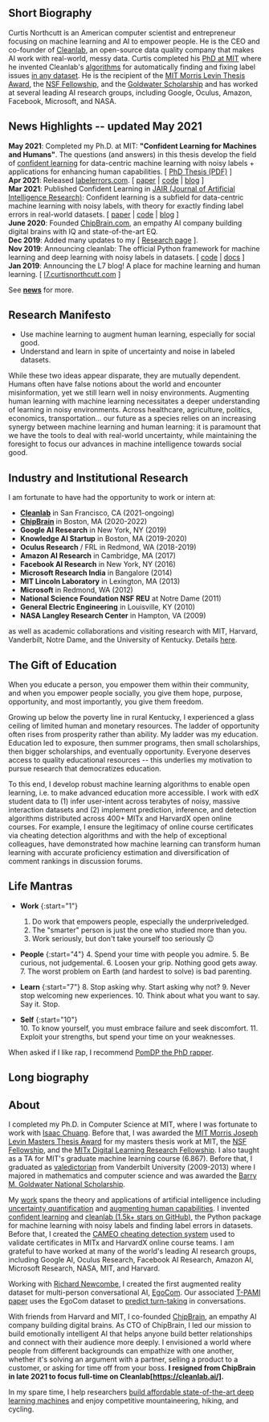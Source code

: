 ## Short Biography

Curtis Northcutt is an American computer scientist and entrepreneur focusing on machine learning and AI to empower people. He is the CEO and co-founder of [Cleanlab](https://cleanlab.ai/), an open-source data quality company that makes AI work with real-world, messy data. Curtis completed his [PhD at MIT](https://www.youtube.com/watch?v=ieUOv1sQPlw) where he invented Cleanlab's [algorithms](https://www.curtisnorthcutt.com/resources/pdf/northcutt-confident-learning-for-machines-and-humans.pdf) for automatically finding and fixing label issues [in any dataset](https://labelerrors.com/). He is the recipient of the [MIT Morris Levin Thesis Award](http://18.9.44.118/institute-awards/2015-2016-awards/electrical-engineering-and-computer-science), the [NSF Fellowship](https://www.fastlane.nsf.gov/grfp/AwardeeList.do?method=loadAwardeeList), and the [Goldwater Scholarship](http://act.org/goldwater/sch-2012.html) and has worked at several leading AI research groups, including Google, Oculus, Amazon, Facebook, Microsoft, and NASA.


<h2> News Highlights -- <span>updated May 2021</span></h2>
<!-- My [research](md/research.md) will be added soon. -->

**May 2021**: Completed my Ph.D. at MIT: <b>"Confident Learning for Machines and Humans"</b>. The questions (and answers) in this thesis develop the field of [confident learning](https://l7.curtisnorthcutt.com/confident-learning) for data-centric machine learning with noisy labels + applications for enhancing human capabilities. [ [PhD Thesis (PDF)](https://www.curtisnorthcutt.com/resources/pdf/northcutt-confident-learning-for-machines-and-humans.pdf) ] <br>
**Apr 2021**: Released [labelerrors.com](https://labelerrors.com/). [ [paper](https://arxiv.org/abs/1911.00068) | [code](https://github.com/cgnorthcutt/cleanlab) | [blog](https://l7.curtisnorthcutt.com/confident-learning) ] <br>
**Mar 2021**: Published Confident Learning in [JAIR (Journal of Artificial Intelligence Research)](https://www.jair.org/index.php/jair/article/view/12125): Confident learning is a subfield for data-centric machine learning with noisy labels, with theory for exactly finding label errors in real-world datasets. [ [paper](https://arxiv.org/abs/1911.00068) | [code](https://github.com/cgnorthcutt/cleanlab) | [blog](https://l7.curtisnorthcutt.com/confident-learning) ] <br>
**June 2020**: Founded [ChipBrain.com](https://www.chipbrain.com), an empathy AI company building digital brains with IQ and state-of-the-art EQ. <br>
**Dec 2019**: Added many updates to my [ [Research page](/md/research.html) ]. <br>
**Nov 2019**: Announcing cleanlab: The official Python framework for machine learning and deep learning with noisy labels in datasets. [ [code](https://github.com/cgnorthcutt/cleanlab) | [docs](https://l7.curtisnorthcutt.com/cleanlab-python-package) ] <br>
**Jan 2019**: Announcing the L7 blog! A place for machine learning and human learning. [ [l7.curtisnorthcutt.com](https://l7.curtisnorthcutt.com) ] <br>

See **[news](md/news.md)** for more. 


## Research Manifesto

* Use machine learning to augment human learning, especially for social good.
* Understand and learn in spite of uncertainty and noise in labeled datasets.

While these two ideas appear disparate, they are mutually dependent. Humans often have false notions about the world and encounter misinformation, yet we still learn well in noisy environments. Augmenting human learning with machine learning necessitates a deeper understanding of learning in noisy environments. Across healthcare, agriculture, politics, economics, transportation... our future as a species relies on an increasing synergy between machine learning and human learning: it is paramount that we have the tools to deal with real-world uncertainty, while maintaining the foresight to focus our advances in machine intelligence towards social good.

## Industry and Institutional Research

 I am fortunate to have had the opportunity to work or intern at:
 
 * **[Cleanlab](https://cleanlab.ai/)** in San Francisco, CA (2021-ongoing)
 * **[ChipBrain](https://chipbrain.com/)** in Boston, MA (2020-2022)
 * **Google AI Research** in New York, NY (2019)
 * **Knowledge AI Startup** in Boston, MA (2019-2020)
 * **Oculus Research** / FRL in Redmond, WA (2018-2019)
 * **Amazon AI Research** in Cambridge, MA (2017)
 * **Facebook AI Research** in New York, NY (2016)
 * **Microsoft Research India** in Bangalore (2014) 
 * **MIT Lincoln Laboratory** in Lexington, MA (2013)
 * **Microsoft** in Redmond, WA (2012)
 * **National Science Foundation NSF REU** at Notre Dame (2011)
 * **General Electric Engineering** in Louisville, KY (2010)
 * **NASA Langley Research Center** in Hampton, VA (2009)
 
 as well as academic collaborations and visiting research with MIT, Harvard, Vanderbilt, Notre Dame, and the University of Kentucky. Details [here](/resources/pdf/cv.pdf).

## The Gift of Education

When you educate a person, you empower them within their community, and when you empower people socially, you give them hope, purpose, opportunity, and most importantly, you give them freedom.

Growing up below the poverty line in rural Kentucky, I experienced a glass ceiling of limited human and monetary resources. The ladder of opportunity often rises from prosperity rather than ability. My ladder was my education. Education led to exposure, then summer programs, then small scholarships, then bigger scholarships, and eventually opportunity. Everyone deserves access to quality educational resources -- this underlies my motivation to pursue research that democratizes education. 

To this end, I develop robust machine learning algorithms to enable open learning, i.e. to make advanced education more accessible. I work with edX student data to (1) infer user-intent across terabytes of noisy, massive interaction datasets and (2) implement prediction, inference, and detection algorithms distributed across 400+ MITx and HarvardX open online courses. For example, I ensure the legitimacy of online course certificates via cheating detection algorithms and with the help of exceptional colleagues, have demonstrated how machine learning can transform human learning with accurate proficiency estimation and diversification of comment rankings in discussion forums.

## Life Mantras

* **Work**
{:start="1"}
    1. Do work that empowers people, especially the underpriveledged.
    2. The "smarter" person is just the one who studied more than you.
    3. Work seriously, but don't take yourself too seriously 😉

* **People**
{:start="4"}
    4. Spend your time with people you admire.
    5. Be curious, not judgemental.
    6. Loosen your grip. Nothing good gets away.
    7. The worst problem on Earth (and hardest to solve) is bad parenting.

* **Learn**
{:start="7"}
    8. Stop asking why. Start asking why not?
    9. Never stop welcoming new experiences.
    10. Think about what you want to say. Say it. Stop.

* **Self**
{:start="10"}    
    10. To know yourself, you must embrace failure and seek discomfort.
    11. Exploit your strengths, but spend your time on your weaknesses. 

When asked if I like rap, I recommend [PomDP the PhD rapper](https://phdrapper.com).


## Long biography


## About

I completed my Ph.D. in Computer Science at MIT, where I was fortunate to work with [Isaac Chuang](https://web.mit.edu/physics/people/faculty/chuang_isaac.html). Before that, I was awarded the [MIT Morris Joseph Levin Masters Thesis Award](http://18.9.44.118/institute-awards/2015-2016-awards/electrical-engineering-and-computer-science) for my masters thesis work at MIT, the [NSF Fellowship](https://www.fastlane.nsf.gov/grfp/AwardeeList.do?method=loadAwardeeList), and the [MITx Digital Learning Research Fellowship](https://odl.mit.edu/about/our-team/curtis-northcutt). I also taught as a TA for MIT's graduate machine learning course (6.867). Before that, I graduated as [valedictorian](http://news.vanderbilt.edu/2013/05/founders-medalists/) from Vanderbilt University (2009-2013) where I majored in mathematics and computer science and was awarded the [Barry M. Goldwater National Scholarship](http://act.org/goldwater/sch-2012.html).

My [work](https://scholar.google.com/citations?user=awRyuUYAAAAJ&hl) spans the theory and applications of artificial intelligence including [uncertainty quantification](https://l7.curtisnorthcutt.com/confident-learning) and [augmenting human capabilities](https://arxiv.org/abs/1508.05699). I invented [confident learning](https://arxiv.org/pdf/1911.00068.pdf) and [cleanlab (1.5k+ stars on GitHub)](https://github.com/cgnorthcutt/cleanlab), the Python package for machine learning with noisy labels and finding label errors in datasets. Before that, I created the [CAMEO cheating detection system](https://www.insidehighered.com/news/2015/08/26/harvard-mit-researchers-find-mooc-learners-using-multiple-accounts-cheat) used to validate certificates in MITx and HarvardX online course teams. I am grateful to have worked at many of the world's leading AI research groups, including Google AI, Oculus Research, Facebook AI Research, Amazon AI, Microsoft Research, NASA, MIT, and Harvard.

Working with [Richard Newcombe](https://scholar.google.com/citations?user=MhowvPkAAAAJ&hl=fr), I created the first augmented reality dataset for multi-person conversational AI, [EgoCom](https://github.com/facebookresearch/EgoCom-Dataset). Our associated [T-PAMI paper](https://ieeexplore.ieee.org/document/9200754) uses the EgoCom dataset to [predict turn-taking](https://github.com/facebookresearch/EgoCom-Dataset/tree/main/paper_experiments_work_log/turntaking) in conversations.

With friends from Harvard and MIT, I co-founded [ChipBrain](https://chipbrain.com/), an empathy AI company building digital brains. As CTO of ChipBrain, I led our mission to build emotionally intelligent AI that helps anyone build better relationships and connect with their audience more deeply. I envisioned a world where people from different backgrounds can empathize with one another, whether it's solving an argument with a partner, selling a product to a customer, or asking for time off from your boss. **I resigned from ChipBrain in late 2021 to focus full-time on Cleanlab[https://cleanlab.ai/].**

In my spare time, I help researchers [build affordable state-of-the-art deep learning machines](https://l7.curtisnorthcutt.com/the-best-4-gpu-deep-learning-rig) and enjoy competitive mountaineering, hiking, and cycling.

